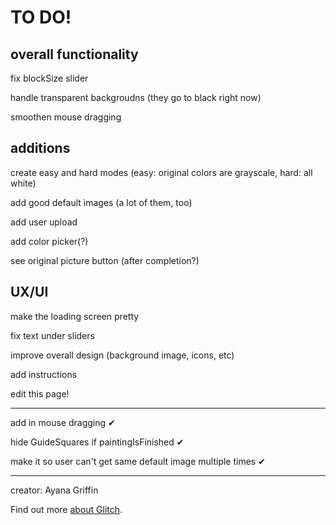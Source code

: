 TO DO!
=================

overall functionality 
---------------
fix blockSize slider

handle transparent backgroudns (they go to black right now)

smoothen mouse dragging



additions
-----------

create easy and hard modes (easy: original colors are grayscale, hard: all white)

add good default images (a lot of them, too)

add user upload

add color picker(?)

see original picture button (after completion?)


UX/UI
----------
make the loading screen pretty

fix text under sliders

improve overall design (background image, icons, etc)

add instructions

edit this page!

-------------------------
add in mouse dragging ✔

hide GuideSquares if paintingIsFinished ✔

make it so user can't get same default image multiple times ✔







-------------------


creator: Ayana Griffin

Find out more [about Glitch](https://glitch.com/about).